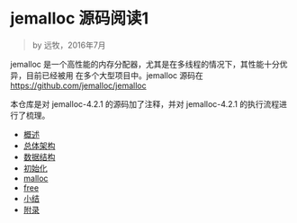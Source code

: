 # jemalloc 源码阅读1

> by 远牧，2016年7月

jemalloc 是一个高性能的内存分配器，尤其是在多线程的情况下，其性能十分优异，目前已经被用
在多个大型项目中。jemalloc 源码在 https://github.com/jemalloc/jemalloc

本仓库是对 jemalloc-4.2.1 的源码加了注释，并对 jemalloc-4.2.1 的执行流程进行了梳理。

* [概述](readcode/intro.md)
* [总体架构](readcode/arch.md)
* [数据结构](readcode/datastruct.md)
* [初始化](readcode/init.md)
* [malloc](readcode/malloc.md)
* [free](readcode/free.md)
* [小结](readcode/summary.md)
* [附录](readcode/more.md)

